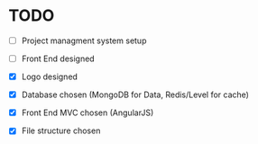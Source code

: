 TODO
====

- [ ] Project managment system setup


- [ ] Front End designed
- [x] Logo designed


- [x] Database chosen	(MongoDB for Data, Redis/Level for cache)
- [x] Front End MVC chosen	(AngularJS)
- [x] File structure chosen
